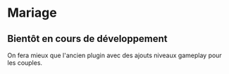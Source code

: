 # Mariage

## Bientôt en cours de développement

On fera mieux que l'ancien plugin avec des ajouts niveaux gameplay pour les couples.

